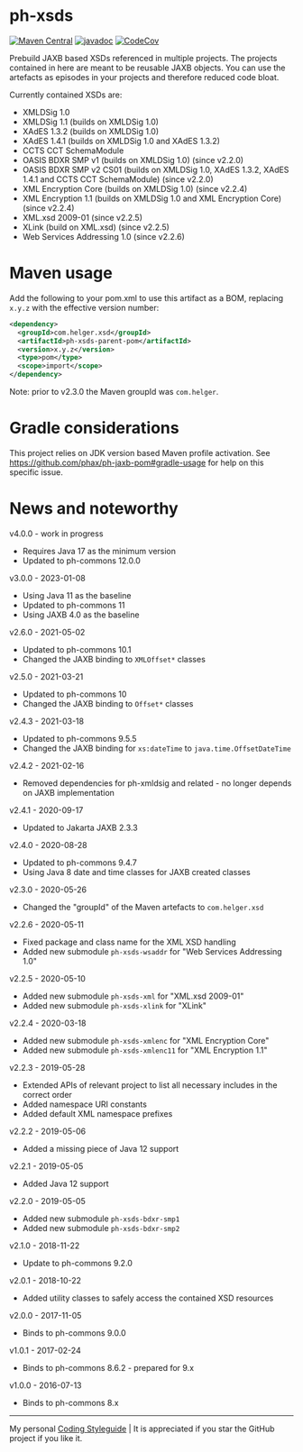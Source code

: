 # ph-xsds

[![Maven Central](https://maven-badges.herokuapp.com/maven-central/com.helger.xsd/ph-xsds-parent-pom/badge.svg)](https://maven-badges.herokuapp.com/maven-central/com.helger.xsd/ph-xsds-parent-pom) 
[![javadoc](https://javadoc.io/badge2/com.helger.xsd/ph-xsds-parent-pom/javadoc.svg)](https://javadoc.io/doc/com.helger.xsd/ph-xsds-parent-pom)
[![CodeCov](https://codecov.io/gh/phax/ph-xsds/branch/master/graph/badge.svg)](https://codecov.io/gh/phax/ph-xsds)

Prebuild JAXB based XSDs referenced in multiple projects.
The projects contained in here are meant to be reusable JAXB objects.
You can use the artefacts as episodes in your projects and therefore reduced code bloat.

Currently contained XSDs are:
* XMLDSig 1.0
* XMLDSig 1.1 (builds on XMLDSig 1.0)
* XAdES 1.3.2 (builds on XMLDSig 1.0) 
* XAdES 1.4.1 (builds on XMLDSig 1.0 and XAdES 1.3.2)
* CCTS CCT SchemaModule
* OASIS BDXR SMP v1 (builds on XMLDSig 1.0) (since v2.2.0)
* OASIS BDXR SMP v2 CS01 (builds on XMLDSig 1.0, XAdES 1.3.2, XAdES 1.4.1 and CCTS CCT SchemaModule) (since v2.2.0)
* XML Encryption Core (builds on XMLDSig 1.0) (since v2.2.4)
* XML Encryption 1.1 (builds on XMLDSig 1.0 and XML Encryption Core) (since v2.2.4)
* XML.xsd 2009-01 (since v2.2.5)
* XLink (build on XML.xsd) (since v2.2.5)
* Web Services Addressing 1.0 (since v2.2.6)

# Maven usage

Add the following to your pom.xml to use this artifact as a BOM, replacing `x.y.z` with the effective version number:

```xml
<dependency>
  <groupId>com.helger.xsd</groupId>
  <artifactId>ph-xsds-parent-pom</artifactId>
  <version>x.y.z</version>
  <type>pom</type>
  <scope>import</scope>
</dependency>
```

Note: prior to v2.3.0 the Maven groupId was `com.helger`.


# Gradle considerations

This project relies on JDK version based Maven profile activation.
See https://github.com/phax/ph-jaxb-pom#gradle-usage for help on this specific issue. 

# News and noteworthy

v4.0.0 - work in progress
* Requires Java 17 as the minimum version
* Updated to ph-commons 12.0.0

v3.0.0 - 2023-01-08
* Using Java 11 as the baseline
* Updated to ph-commons 11
* Using JAXB 4.0 as the baseline

v2.6.0 - 2021-05-02
* Updated to ph-commons 10.1
* Changed the JAXB binding to `XMLOffset*` classes

v2.5.0 - 2021-03-21
* Updated to ph-commons 10
* Changed the JAXB binding to `Offset*` classes

v2.4.3 - 2021-03-18
* Updated to ph-commons 9.5.5
* Changed the JAXB binding for `xs:dateTime` to `java.time.OffsetDateTime`

v2.4.2 - 2021-02-16
* Removed dependencies for ph-xmldsig and related - no longer depends on JAXB implementation

v2.4.1 - 2020-09-17
* Updated to Jakarta JAXB 2.3.3

v2.4.0 - 2020-08-28
* Updated to ph-commons 9.4.7
* Using Java 8 date and time classes for JAXB created classes

v2.3.0 - 2020-05-26
* Changed the "groupId" of the Maven artefacts to `com.helger.xsd`

v2.2.6 - 2020-05-11
* Fixed package and class name for the XML XSD handling
* Added new submodule `ph-xsds-wsaddr` for "Web Services Addressing 1.0"

v2.2.5 - 2020-05-10
* Added new submodule `ph-xsds-xml` for "XML.xsd 2009-01"
* Added new submodule `ph-xsds-xlink` for "XLink"

v2.2.4 - 2020-03-18
* Added new submodule `ph-xsds-xmlenc` for "XML Encryption Core"
* Added new submodule `ph-xsds-xmlenc11` for "XML Encryption 1.1"

v2.2.3 - 2019-05-28
* Extended APIs of relevant project to list all necessary includes in the correct order
* Added namespace URI constants
* Added default XML namespace prefixes 

v2.2.2 - 2019-05-06
* Added a missing piece of Java 12 support

v2.2.1 - 2019-05-05
* Added Java 12 support

v2.2.0 - 2019-05-05
* Added new submodule `ph-xsds-bdxr-smp1`
* Added new submodule `ph-xsds-bdxr-smp2`

v2.1.0 - 2018-11-22
* Update to ph-commons 9.2.0

v2.0.1 - 2018-10-22
* Added utility classes to safely access the contained XSD resources

v2.0.0 - 2017-11-05
* Binds to ph-commons 9.0.0

v1.0.1 - 2017-02-24
* Binds to ph-commons 8.6.2 - prepared for 9.x

v1.0.0 - 2016-07-13
* Binds to ph-commons 8.x

---

My personal [Coding Styleguide](https://github.com/phax/meta/blob/master/CodingStyleguide.md) |
It is appreciated if you star the GitHub project if you like it.